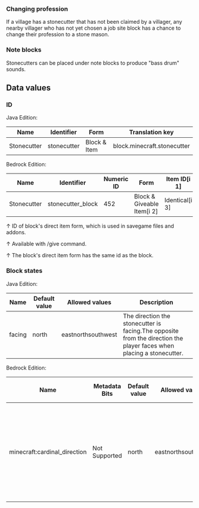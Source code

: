 ### Changing profession
If a village has a stonecutter that has not been claimed by a villager, any nearby villager who has not yet chosen a job site block has a chance to change their profession to a stone mason.

### Note blocks
Stonecutters can be placed under note blocks to produce "bass drum" sounds.

## Data values
### ID
Java Edition:

| Name        | Identifier  | Form         | Translation key             |
|-------------|-------------|--------------|-----------------------------|
| Stonecutter | stonecutter | Block & Item | block.minecraft.stonecutter |

Bedrock Edition:

| Name        | Identifier        | Numeric ID | Form                       | Item ID[i 1]   | Translation key             |
|-------------|-------------------|------------|----------------------------|----------------|-----------------------------|
| Stonecutter | stonecutter_block | 452        | Block & Giveable Item[i 2] | Identical[i 3] | tile.stonecutter_block.name |


↑ ID of block's direct item form, which is used in savegame files and addons.

↑ Available with /give command.

↑ The block's direct item form has the same id as the block.


### Block states
Java Edition:

| Name   | Default value | Allowed values     | Description                                                                                                          |
|--------|---------------|--------------------|----------------------------------------------------------------------------------------------------------------------|
| facing | north         | eastnorthsouthwest | The direction the stonecutter is facing.The opposite from the direction the player faces when placing a stonecutter. |

Bedrock Edition:

| Name                         | Metadata Bits | Default value | Allowed values     | Values forMetadata Bits | Description                                                                                                          |
|------------------------------|---------------|---------------|--------------------|-------------------------|----------------------------------------------------------------------------------------------------------------------|
| minecraft:cardinal_direction | Not Supported | north         | eastnorthsouthwest | Unsupported             | The direction the stonecutter is facing.The opposite from the direction the player faces when placing a stonecutter. |




